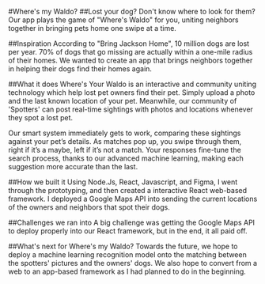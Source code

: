 #Where's my Waldo?
##Lost your dog? Don't know where to look for them? Our app plays the game of "Where's Waldo" for you, uniting neighbors together in bringing pets home one swipe at a time.

##Inspiration
According to "Bring Jackson Home", 10 million dogs are lost per year. 70% of dogs that go missing are actually within a one-mile radius of their homes. We wanted to create an app that brings neighbors together in helping their dogs find their homes again.

##What it does
Where's Your Waldo is an interactive and community uniting technology which help lost pet owners find their pet. Simply upload a photo and the last known location of your pet. Meanwhile, our community of 'Spotters' can post real-time sightings with photos and locations whenever they spot a lost pet.

Our smart system immediately gets to work, comparing these sightings against your pet’s details. As matches pop up, you swipe through them, right if it’s a maybe, left if it’s not a match. Your responses fine-tune the search process, thanks to our advanced machine learning, making each suggestion more accurate than the last.

##How we built it
Using Node.Js, React, Javascript, and Figma, I went through the prototyping, and then created a interactive React web-based framework. I deployed a Google Maps API into sending the current locations of the owners and neighbors that spot their dogs.

##Challenges we ran into
A big challenge was getting the Google Maps API to deploy properly into our React framework, but in the end, it all paid off.

##What's next for Where's my Waldo?
Towards the future, we hope to deploy a machine learning recognition model onto the matching between the spotters' pictures and the owners' dogs. We also hope to convert from a web to an app-based framework as I had planned to do in the beginning.
